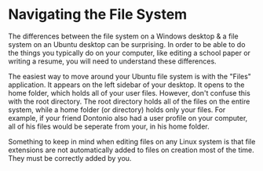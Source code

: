 # Navigating the File System

  The differences between the file system on a Windows desktop & a file system on an Ubuntu desktop can be surprising.
In order to be able to do the things you typically do on your computer, like editing a school paper or writing a resume, you will need to understand these differences.

  The easiest way to move around your Ubuntu file system is with the "Files" application. It appears on the left sidebar of your desktop. It opens to the home folder, which holds all of your user files. However, don't confuse this with the root directory. The root directory holds all of the files on the entire system, while a home folder (or directory) holds only your files. For example, if your friend Dontonio also had a user profile on your computer, all of his files would be seperate from your, in his home folder. 

  Something to keep in mind when editing files on any Linux system is that file extensions are not automatically added to files on creation most of the time. They must be correctly added by you. 

